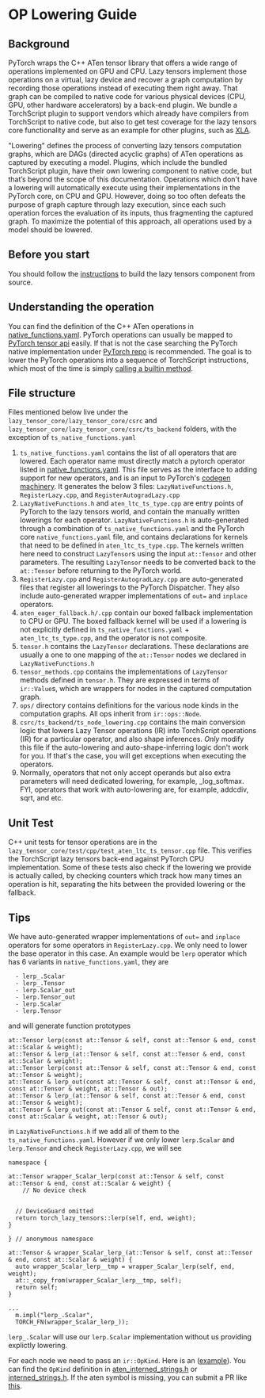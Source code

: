 # OP Lowering Guide

## Background
PyTorch wraps the C++ ATen tensor library that offers a wide range of operations implemented on GPU and CPU. Lazy tensors implement those operations on a virtual, lazy device and recover a graph computation by recording those operations instead of executing them right away. That graph can be compiled to native code for various physical devices (CPU, GPU, other hardware accelerators) by a back-end plugin. We bundle a TorchScript plugin to support vendors which already have compilers from TorchScript to native code, but also to get test coverage for the lazy tensors core functionality and serve as an example for other plugins, such as [XLA](https://github.com/pytorch/xla/tree/asuhan/xla_ltc_plugin).

"Lowering" defines the process of converting lazy tensors computation graphs, which are DAGs (directed acyclic graphs) of ATen operations as captured by executing a model. Plugins, which include the bundled TorchScript plugin, have their own lowering component to native code, but that’s beyond the scope of this documentation. Operations which don't have a lowering will automatically execute using their implementations in the PyTorch core, on CPU and GPU. However, doing so too often defeats the purpose of graph capture through lazy execution, since each such operation forces the evaluation of its inputs, thus fragmenting the captured graph. To maximize the potential of this approach, all operations used by a model should be lowered.

## Before you start
You should follow the [instructions](https://github.com/pytorch/pytorch/blob/lazy_tensor_staging/lazy_tensor_core/QUICKSTART.md) to build the lazy tensors component from source.

## Understanding the operation
You can find the definition of the C++ ATen operations in [native_functions.yaml](https://github.com/pytorch/pytorch/blob/master/aten/src/ATen/native/native_functions.yaml). PyTorch operations can usually be mapped to [PyTorch tensor api](https://pytorch.org/docs/stable/index.html) easily. If that is not the case searching the PyTorch native implementation under [PyTorch repo](https://github.com/pytorch/pytorch) is recommended. The goal is to lower the PyTorch operations into a sequence of TorchScript instructions, which most of the time is simply [calling a builtin method](https://github.com/pytorch/pytorch/blob/b1daf83196dee499defe420fb1a90ad7da7ed05c/lazy_tensor_core/lazy_tensor_core/csrc/ts_backend/ts_node_lowering.cpp#L290).

## File structure
Files mentioned below live under the `lazy_tensor_core/lazy_tensor_core/csrc` and `lazy_tensor_core/lazy_tensor_core/csrc/ts_backend` folders, with the exception of `ts_native_functions.yaml`

1. `ts_native_functions.yaml` contains the list of all operators that are lowered. Each operator name must directly match a pytorch operator listed in [native_functions.yaml](https://github.com/pytorch/pytorch/blob/master/aten/src/ATen/native/native_functions.yaml). This file serves as the interface to adding support for new operators, and is an input to PyTorch's [codegen machinery](https://github.com/pytorch/pytorch/blob/master/tools/codegen/gen_backend_stubs.py). It generates the below 3 files: `LazyNativeFunctions.h`, `RegisterLazy.cpp`, and `RegisterAutogradLazy.cpp`
1. `LazyNativeFunctions.h` and `aten_ltc_ts_type.cpp` are entry points of PyTorch to the lazy tensors world, and contain the manually written lowerings for each operator. `LazyNativeFunctions.h` is auto-generated through a combination of `ts_native_functions.yaml` and the PyTorch core `native_functions.yaml` file, and contains declarations for kernels that need to be defined in `aten_ltc_ts_type.cpp`. The kernels written here need to construct `LazyTensor`s using the input `at::Tensor` and other parameters. The resulting `LazyTensor` needs to be converted back to the `at::Tensor` before returning to the PyTorch world.
1. `RegisterLazy.cpp` and `RegisterAutogradLazy.cpp` are auto-generated files that register all lowerings to the PyTorch Dispatcher. They also include auto-generated wrapper implementations of `out=` and `inplace` operators.
1. `aten_eager_fallback.h/.cpp` contain our boxed fallback implementation to CPU or GPU. The boxed fallback kernel will be used if a lowering is not explicitly defined in `ts_native_functions.yaml` + `aten_ltc_ts_type.cpp`, and the operator is not composite.
1. `tensor.h` contains the `LazyTensor` declarations. These declarations are usually a one to one mapping of the `at::Tensor` nodes we declared in `LazyNativeFunctions.h`
1. `tensor_methods.cpp` contains the implementations of `LazyTensor` methods defined in `tensor.h`. They are expressed in terms of `ir::Value`s, which are wrappers for nodes in the captured computation graph.
1. `ops/` directory contains definitions for the various node kinds in the computation graphs. All ops inherit from `ir::ops::Node`.
1. `csrc/ts_backend/ts_node_lowering.cpp` contains the main conversion logic that lowers Lazy Tensor operations (IR) into TorchScript operations (IR) for a particular operator, and also shape inferences. *Only* modify this file if the auto-lowering and auto-shape-inferring logic don't work for you. If that's the case, you will get exceptions when executing the operators.
  1. Normally, operators that not only accept operands but also extra parameters will need dedicated lowering, for example, _log_softmax. FYI, operators that work with auto-lowering are, for example, addcdiv, sqrt, and etc.

## Unit Test
C++ unit tests for tensor operations are in the `lazy_tensor_core/test/cpp/test_aten_ltc_ts_tensor.cpp` file. This verifies the TorchScript lazy tensors back-end against PyTorch CPU implementation. Some of these tests also check if the lowering we provide is actually called, by checking counters which track how many times an operation is hit, separating the hits between the provided lowering or the fallback.

## Tips
We have auto-generated wrapper implementations of `out=` and `inplace` operators for some operators in `RegisterLazy.cpp`. We only need to lower the base operator in this case. An example would be `lerp` operator which has 6 variants in `native_functions.yaml`, they are

```
  - lerp_.Scalar
  - lerp_.Tensor
  - lerp.Scalar_out
  - lerp.Tensor_out
  - lerp.Scalar
  - lerp.Tensor
```

and will generate function prototypes

```
at::Tensor lerp(const at::Tensor & self, const at::Tensor & end, const at::Scalar & weight);
at::Tensor & lerp_(at::Tensor & self, const at::Tensor & end, const at::Scalar & weight);
at::Tensor lerp(const at::Tensor & self, const at::Tensor & end, const at::Tensor & weight);
at::Tensor & lerp_out(const at::Tensor & self, const at::Tensor & end, const at::Tensor & weight, at::Tensor & out);
at::Tensor & lerp_(at::Tensor & self, const at::Tensor & end, const at::Tensor & weight);
at::Tensor & lerp_out(const at::Tensor & self, const at::Tensor & end, const at::Scalar & weight, at::Tensor & out);
```

in `LazyNativeFunctions.h` if we add all of them to the `ts_native_functions.yaml`. However if we only lower `lerp.Scalar` and `lerp.Tensor` and check `RegisterLazy.cpp`, we will see

```
namespace {

at::Tensor wrapper_Scalar_lerp(const at::Tensor & self, const at::Tensor & end, const at::Scalar & weight) {
    // No device check


  // DeviceGuard omitted
  return torch_lazy_tensors::lerp(self, end, weight);
}

} // anonymous namespace

at::Tensor & wrapper_Scalar_lerp_(at::Tensor & self, const at::Tensor & end, const at::Scalar & weight) {
  auto wrapper_Scalar_lerp__tmp = wrapper_Scalar_lerp(self, end, weight);
  at::_copy_from(wrapper_Scalar_lerp__tmp, self);
  return self;
}

...
  m.impl("lerp_.Scalar",
  TORCH_FN(wrapper_Scalar_lerp_));

```

`lerp_.Scalar` will use our `lerp.Scalar` implementation without us providing explictly lowering.

For each node we need to pass an `ir::OpKind`. Here is an ([example](https://github.com/pytorch/pytorch/blob/700731c40bbc47faff14d49e77f8322ebd1c2d5b/lazy_tensor_core/lazy_tensor_core/csrc/ops/var_mean.cpp#L10)). You can find the `OpKind` definition in [aten_interned_strings.h](https://github.com/pytorch/pytorch/blob/master/aten/src/ATen/core/aten_interned_strings.h) or [interned_strings.h](https://github.com/pytorch/pytorch/blob/master/aten/src/ATen/core/interned_strings.h). If the aten symbol is missing, you can submit a PR like [this](https://github.com/pytorch/pytorch/pull/36851).
